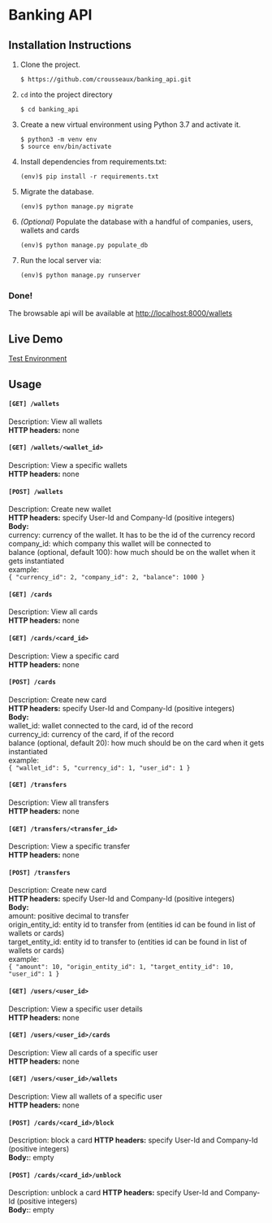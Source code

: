 Banking API
=======

## Installation Instructions

1. Clone the project.
    ```shell
    $ https://github.com/crousseaux/banking_api.git
    ```
1. `cd` into the project directory
    ```shell
    $ cd banking_api
    ```
1. Create a new virtual environment using Python 3.7 and activate it.
    ```shell
    $ python3 -m venv env
    $ source env/bin/activate
    ```
1. Install dependencies from requirements.txt:
    ```shell
    (env)$ pip install -r requirements.txt
    ```
1. Migrate the database.
    ```shell
    (env)$ python manage.py migrate
    ```
1. *(Optional)* Populate the database with a handful of companies, users, wallets and cards 

    ```shell
    (env)$ python manage.py populate_db
    ```
1. Run the local server via:
    ```shell
    (env)$ python manage.py runserver
    ```

### Done!
The browsable api will be available at <a href="http://localhost:8000/wallets" target="_blank">http://localhost:8000/wallets</a>

## Live Demo
[Test Environment](https://banking-api-case.herokuapp.com/cards/)

## Usage
#### ```[GET] /wallets``` 
Description:  View all wallets  
**HTTP headers:** none  

#### ```[GET] /wallets/<wallet_id>```
Description: View a specific wallets  
**HTTP headers:** none  

#### ```[POST] /wallets``` 
Description:  Create new wallet  
**HTTP headers:** specify User-Id and Company-Id (positive integers)  
**Body:**  
currency: currency of the wallet. It has to be the id of the currency record  
company_id: which company this wallet will be connected to  
balance (optional, default 100): how much should be on the wallet when it gets instantiated  
example:  
``` { "currency_id": 2, "company_id": 2, "balance": 1000 } ```

#### ```[GET] /cards``` 
Description: View all cards   
**HTTP headers:** none  

#### ```[GET] /cards/<card_id>``` 
Description: View a specific card  
**HTTP headers:** none

#### ```[POST] /cards``` 
Description:  Create new card  
**HTTP headers:** specify User-Id and Company-Id (positive integers)  
**Body:**  
wallet_id: wallet connected to the card, id of the record  
currency_id: currency of the card, if of the record  
balance (optional, default 20): how much should be on the card when it gets instantiated  
example:  
``` { "wallet_id": 5, "currency_id": 1, "user_id": 1 } ```

#### ```[GET] /transfers```
Description: View all transfers  
**HTTP headers:** none  

#### ```[GET] /transfers/<transfer_id>```
Description: View a specific transfer  
**HTTP headers:** none  

#### ```[POST] /transfers``` 
Description:  Create new card  
**HTTP headers:** specify User-Id and Company-Id (positive integers)  
**Body:**  
amount: positive decimal to transfer  
origin_entity_id: entity id to transfer from (entities id can be found in list of wallets or cards)  
target_entity_id: entity id to transfer to (entities id can be found in list of wallets or cards)  
example:  
``` { "amount": 10, "origin_entity_id": 1, "target_entity_id": 10, "user_id": 1 } ```

#### ```[GET] /users/<user_id>```
Description: View a specific user details  
**HTTP headers:** none  

#### ```[GET] /users/<user_id>/cards```
Description: View all cards of a specific user  
**HTTP headers:** none  

#### ```[GET] /users/<user_id>/wallets```
Description: View all wallets of a specific user  
**HTTP headers:** none  

#### ```[POST] /cards/<card_id>/block```
Description: block a card 
**HTTP headers:** specify User-Id and Company-Id (positive integers)    
**Body:**: empty  

#### ```[POST] /cards/<card_id>/unblock```
Description: unblock a card 
**HTTP headers:** specify User-Id and Company-Id (positive integers)    
**Body:**: empty  